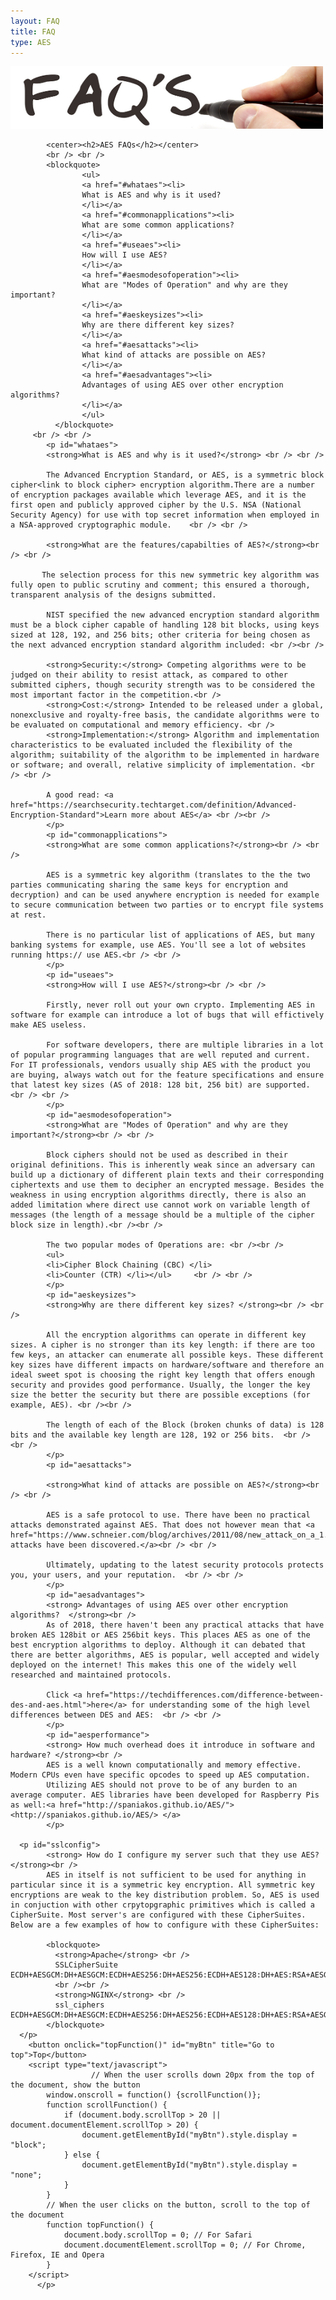 ```yaml
---
layout: FAQ
title: FAQ
type: AES
---
```

<p>
<img src="static_files/faqs.jpg" style="width:500px;height:100px;" class="center" />

            <center><h2>AES FAQs</h2></center>
            <br /> <br />
            <blockquote>
        			<ul>
        			<a href="#whataes"><li>
        			What is AES and why is it used?
        			</li></a>
        			<a href="#commonapplications"><li>
        			What are some common applications?
        			</li></a>
        			<a href="#useaes"><li>
        			How will I use AES?
        			</li></a>
        			<a href="#aesmodesofoperation"><li>
        			What are "Modes of Operation" and why are they important?
        			</li></a>
        			<a href="#aeskeysizes"><li>
        			Why are there different key sizes?
        			</li></a>
        			<a href="#aesattacks"><li>
        			What kind of attacks are possible on AES?
        			</li></a>
        			<a href="#aesadvantages"><li>
        			Advantages of using AES over other encryption algorithms?
        			</li></a>
        			</ul>
              </blockquote>
		 <br /> <br />
			<p id="whataes">
            <strong>What is AES and why is it used?</strong> <br /> <br />

            The Advanced Encryption Standard, or AES, is a symmetric block cipher<link to block cipher> encryption algorithm.There are a number of encryption packages available which leverage AES, and it is the first open and publicly approved cipher by the U.S. NSA (National Security Agency) for use with top secret information when employed in a NSA-approved cryptographic module.    <br /> <br />

            <strong>What are the features/capabilties of AES?</strong><br /> <br />

           The selection process for this new symmetric key algorithm was fully open to public scrutiny and comment; this ensured a thorough, transparent analysis of the designs submitted.

			NIST specified the new advanced encryption standard algorithm must be a block cipher capable of handling 128 bit blocks, using keys sized at 128, 192, and 256 bits; other criteria for being chosen as the next advanced encryption standard algorithm included: <br /><br />

			<strong>Security:</strong> Competing algorithms were to be judged on their ability to resist attack, as compared to other submitted ciphers, though security strength was to be considered the most important factor in the competition.<br />
			<strong>Cost:</strong> Intended to be released under a global, nonexclusive and royalty-free basis, the candidate algorithms were to be evaluated on computational and memory efficiency. <br />
			<strong>Implementation:</strong> Algorithm and implementation characteristics to be evaluated included the flexibility of the algorithm; suitability of the algorithm to be implemented in hardware or software; and overall, relative simplicity of implementation. <br /> <br />

			A good read: <a href="https://searchsecurity.techtarget.com/definition/Advanced-Encryption-Standard">Learn more about AES</a> <br /><br />
			</p>
			<p id="commonapplications">
            <strong>What are some common applications?</strong><br /> <br />

			AES is a symmetric key algorithm (translates to the the two parties communicating sharing the same keys for encryption and decryption) and can be used anywhere encryption is needed for example to secure communication between two parties or to encrypt file systems at rest.

			There is no particular list of applications of AES, but many banking systems for example, use AES. You'll see a lot of websites running https:// use AES.<br /> <br />
			</p>
			<p id="useaes">
            <strong>How will I use AES?</strong><br /> <br />

            Firstly, never roll out your own crypto. Implementing AES in software for example can introduce a lot of bugs that will effictively make AES useless.

			For software developers, there are multiple libraries in a lot of popular programming languages that are well reputed and current. For IT professionals, vendors usually ship AES with the product you are buying, always watch out for the feature specifications and ensure that latest key sizes (AS of 2018: 128 bit, 256 bit) are supported.  <br /> <br />
			</p>
			<p id="aesmodesofoperation">
            <strong>What are "Modes of Operation" and why are they important?</strong><br /> <br />

            Block ciphers should not be used as described in their original definitions. This is inherently weak since an adversary can build up a dictionary of different plain texts and their corresponding ciphertexts and use them to decipher an encrypted message. Besides the weakness in using encryption algorithms directly, there is also an added limitation where direct use cannot work on variable length of messages (the length of a message should be a multiple of the cipher block size in length).<br /><br />

			The two popular modes of Operations are: <br /><br />
			<ul>
			<li>Cipher Block Chaining (CBC) </li>
			<li>Counter (CTR) </li></ul>	 <br /> <br />
			</p>
			<p id="aeskeysizes">
            <strong>Why are there different key sizes? </strong><br /> <br />

            All the encryption algorithms can operate in different key sizes. A cipher is no stronger than its key length: if there are too few keys, an attacker can enumerate all possible keys. These different key sizes have different impacts on hardware/software and therefore an ideal sweet spot is choosing the right key length that offers enough security and provides good performance. Usually, the longer the key size the better the security but there are possible exceptions (for example, AES). <br /><br />

			The length of each of the Block (broken chunks of data) is 128 bits and the available key length are 128, 192 or 256 bits.  <br /> <br />
			</p>
			<p id="aesattacks">

            <strong>What kind of attacks are possible on AES?</strong><br /> <br />

            AES is a safe protocol to use. There have been no practical attacks demonstrated against AES. That does not however mean that <a href="https://www.schneier.com/blog/archives/2011/08/new_attack_on_a_1.html">no attacks have been discovered.</a><br /> <br />

            Ultimately, updating to the latest security protocols protects you, your users, and your reputation.  <br /> <br />
			</p>
			<p id="aesadvantages">
            <strong> Advantages of using AES over other encryption algorithms?  </strong><br />
            As of 2018, there haven't been any practical attacks that have broken AES 128bit or AES 256bit keys. This places AES as one of the best encryption algorithms to deploy. Although it can debated that there are better algorithms, AES is popular, well accepted and widely deployed on the internet! This makes this one of the widely well researched and maintained protocols.

			Click <a href="https://techdifferences.com/difference-between-des-and-aes.html">here</a> for understanding some of the high level differences between DES and AES:  <br /> <br />
			</p>
			<p id="aesperformance">
            <strong> How much overhead does it introduce in software and hardware? </strong><br />
            AES is a well known computationally and memory effective. Modern CPUs even have specific opcodes to speed up AES computation.
			Utilizing AES should not prove to be of any burden to an average computer. AES libraries have been developed for Raspberry Pis as well:<a href="http://spaniakos.github.io/AES/"> <http://spaniakos.github.io/AES/> </a>
			</p>

      <p id="sslconfig">
            <strong> How do I configure my server such that they use AES? </strong><br />
            AES in itself is not sufficient to be used for anything in particular since it is a symmetric key encryption. All symmetric key encryptions are weak to the key distribution problem. So, AES is used in conjuction with other crpytopgraphic primitives which is called a CipherSuite. Most server's are configured with these CipherSuites. Below are a few examples of how to configure with these CipherSuites:

            <blockquote>
              <strong>Apache</strong> <br />
              SSLCipherSuite ECDH+AESGCM:DH+AESGCM:ECDH+AES256:DH+AES256:ECDH+AES128:DH+AES:RSA+AESGCM:RSA+AES:!aNULL:!MD5:!DSS
              <br /><br />
              <strong>NGINX</strong> <br />
              ssl_ciphers ECDH+AESGCM:DH+AESGCM:ECDH+AES256:DH+AES256:ECDH+AES128:DH+AES:RSA+AESGCM:RSA+AES:!aNULL:!MD5:!DSS;
            </blockquote>
      </p>
        <button onclick="topFunction()" id="myBtn" title="Go to top">Top</button>
        <script type="text/javascript">
                      // When the user scrolls down 20px from the top of the document, show the button
            window.onscroll = function() {scrollFunction()};
            function scrollFunction() {
                if (document.body.scrollTop > 20 || document.documentElement.scrollTop > 20) {
                    document.getElementById("myBtn").style.display = "block";
                } else {
                    document.getElementById("myBtn").style.display = "none";
                }
            }
            // When the user clicks on the button, scroll to the top of the document
            function topFunction() {
                document.body.scrollTop = 0; // For Safari
                document.documentElement.scrollTop = 0; // For Chrome, Firefox, IE and Opera
            }
        </script>
          </p>
